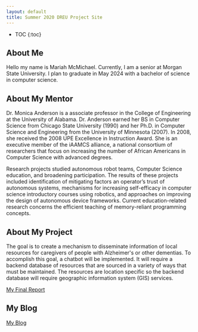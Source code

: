 ```yaml
---
layout: default
title: Summer 2020 DREU Project Site
---
```


* TOC
{:toc}

## About Me

Hello my name is Mariah McMichael. Currently, I am a senior at Morgan State University. I plan to graduate in May 2024 with a bachelor of science in computer science.

## About My Mentor

Dr. Monica Anderson is a associate professor in the College of Engineering at the University of Alabama. Dr. Anderson earned her BS in Computer Science from Chicago State University (1990) and her Ph.D. in Computer Science and Engineering from the University of Minnesota (2007). In 2008, she received the 2008 UPE Excellence in Instruction Award. She is an executive member of the iAAMCS alliance, a national consortium of researchers that focus on increasing the number of African Americans in Computer Science with advanced degrees. 

Research projects studied autonomous robot teams, Computer Science education, and broadening participation. The results of these projects included identification of mitigating factors an operator’s trust of autonomous systems, mechanisms for increasing self-efficacy in computer science introductory courses using robotics, and approaches on improving the design of autonomous device frameworks. Current education-related research concerns the efficient teaching of memory-reliant programming concepts.

## About My Project

The goal is to create a mechanism to disseminate information of local resources for caregivers of people with Alzheimer's or other dementias. To accomplish this goal, a chatbot will be implemented. It will require a backend database of resources that are sourced in a variety of ways that must be maintained. The resources are location specific so the backend database will require geographic information system (GIS) services. 

[My Final Report](files/McMichaelDREUFinal.pdf)

## My Blog

[My Blog](blog.html)

